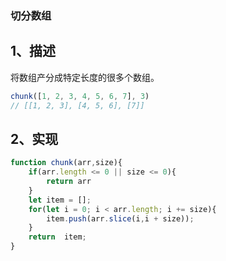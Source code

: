 ### 切分数组

## 1、描述

将数组产分成特定长度的很多个数组。

```js
chunk([1, 2, 3, 4, 5, 6, 7], 3)
// [[1, 2, 3], [4, 5, 6], [7]]
```

## 2、实现

```js
function chunk(arr,size){
	if(arr.length <= 0 || size <= 0){
		return arr
	}
	let item = [];
	for(let i = 0; i < arr.length; i += size){
		item.push(arr.slice(i,i + size));
	} 
	return	item;
}
```
